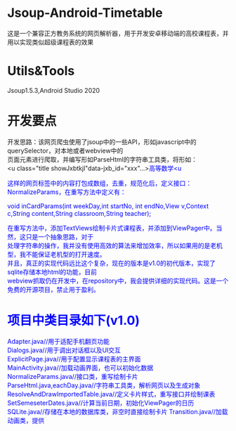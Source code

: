 # Jsoup-Android-Timetable
这是一个兼容正方教务系统的网页解析器，用于开发安卓移动端的高校课程表，并用以实现类似超级课程表的效果
# Utils&Tools
Jsoup1.5.3,Android Studio 2020
# 开发要点
开发思路：该网页爬虫使用了jsoup中的一些API，形如javascript中的querySelector，对本地或者webview中的  
页面元素进行爬取，并编写形如ParseHtml的字符串工具类，将形如：   
<u class="title showJxbtkjl"data-jxb_id="xxx"...><font color="blue">高等数学<u  
    
这样的网页标签中的内容打包成数组，去重，规范化后，定义接口：NormalizeParams，在重写方法中定义有：  
                                                                           
void inCardParams(int weekDay,int startNo, int endNo,View v,Context c,String content,String classroom,String teacher);
                                                                           
在重写方法中，添加TextViews绘制卡片式课程表，并添加到ViewPager中。当然，这只是一个抽象思路，对于  
处理字符串的操作，我并没有使用高效的算法来增加效率，所以如果用的是老机型，我不能保证老机型的打开速度。  
并且，真正的实现代码远比这个复杂，现在的版本是v1.0的初代版本，实现了sqlite存储本地html的功能，目前  
webview抓取仍在开发中，在repository中，我会提供详细的实现代码。这是一个免费的开源项目，禁止用于盈利。   
                                                                           
# 项目中类目录如下(v1.0)
Adapter.java//用于适配手机翻页功能  
Dialogs.java//用于调出对话框以及UI交互  
ExplicitPage.java//用于配置显示课程表的主界面  
MainActivity.java//加载动画界面，也可以初始化数据  
NormalizeParams.java//接口类，重写绘制卡片  
ParseHtml.java,eachDay.java//字符串工具类，解析网页以及生成对象  
ResolveAndDrawImportedTable.java//定义卡片样式，重写接口并绘制课表
SetSemeseterDates.java//计算当前日期，初始化ViewPager的日历
SQLite.java//存储在本地的数据库类，非空时直接绘制卡片
Transition.java//加载动画类，提供

